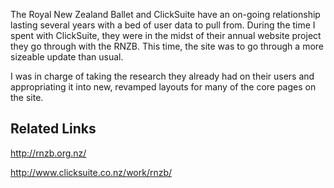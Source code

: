 The Royal New Zealand Ballet and ClickSuite have an on-going relationship lasting several years with a bed of user data to pull from.  During the time I spent with ClickSuite, they were in the midst of their annual website project they go through with the RNZB. This time, the site was to go through a more sizeable update than usual.

I was in charge of taking the research they already had on their users and appropriating it into new, revamped layouts for many of the core pages on the site.

## Related Links

http://rnzb.org.nz/

http://www.clicksuite.co.nz/work/rnzb/
